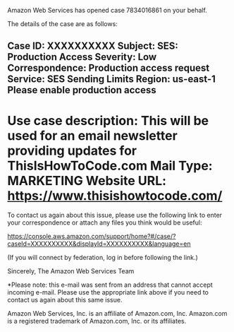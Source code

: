 Amazon Web Services has opened case 7834016861 on your behalf.

The details of the case are as follows:

Case ID: XXXXXXXXXX
Subject: SES: Production Access
Severity: Low
Correspondence: Production access request
Service: SES Sending Limits
Region: us-east-1
Please enable production access
------------
Use case description: This will be used for an email newsletter providing updates for ThisIsHowToCode.com
Mail Type: MARKETING
Website URL: https://www.thisishowtocode.com/
=======================================

To contact us again about this issue, please use the following link to enter your correspondence or attach any files you think would be useful:

https://console.aws.amazon.com/support/home?#/case/?caseId=XXXXXXXXXX&displayId=XXXXXXXXXX&language=en

(If you will connect by federation, log in before following the link.)

Sincerely,
The Amazon Web Services Team

*Please note: this e-mail was sent from an address that cannot accept incoming e-mail. Please use the appropriate link above if you need to contact us again about this same issue.

Amazon Web Services, Inc. is an affiliate of Amazon.com, Inc. Amazon.com is a registered trademark of Amazon.com, Inc. or its affiliates.